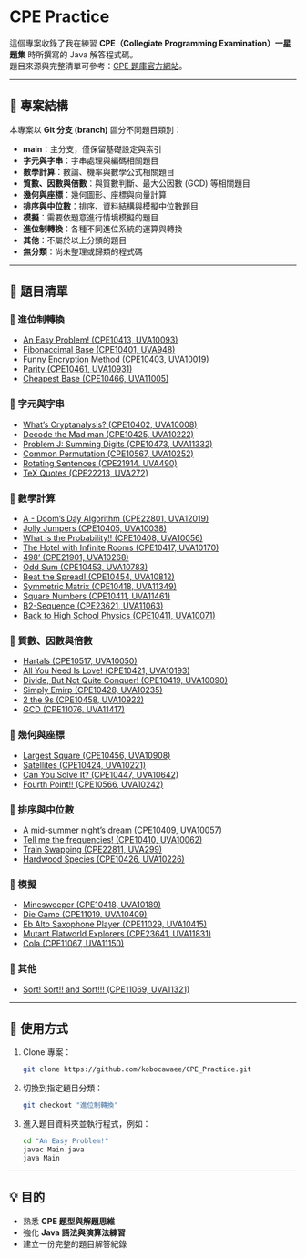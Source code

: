 # CPE Practice

這個專案收錄了我在練習 **CPE（Collegiate Programming Examination）一星題集** 時所撰寫的 Java 解答程式碼。  
題目來源與完整清單可參考：[CPE 題庫官方網站](https://cpe.mcu.edu.tw/environment.php#starList)。  

---

## 📂 專案結構
本專案以 **Git 分支 (branch)** 區分不同題目類別：  

- **main**：主分支，僅保留基礎設定與索引  
- **字元與字串**：字串處理與編碼相關題目  
- **數學計算**：數論、機率與數學公式相關題目  
- **質數、因數與倍數**：與質數判斷、最大公因數 (GCD) 等相關題目  
- **幾何與座標**：幾何圖形、座標與向量計算  
- **排序與中位數**：排序、資料結構與模擬中位數題目  
- **模擬**：需要依題意進行情境模擬的題目  
- **進位制轉換**：各種不同進位系統的運算與轉換  
- **其他**：不屬於以上分類的題目  
- **無分類**：尚未整理或歸類的程式碼  

---

## 📑 題目清單

### 🔹 進位制轉換
- [An Easy Problem! (CPE10413, UVA10093)](https://onlinejudge.org/external/100/10093.pdf)
- [Fibonaccimal Base (CPE10401, UVA948)](https://onlinejudge.org/external/9/948.pdf)
- [Funny Encryption Method (CPE10403, UVA10019)](https://onlinejudge.org/external/100/10019.pdf)
- [Parity (CPE10461, UVA10931)](https://onlinejudge.org/external/109/10931.pdf)
- [Cheapest Base (CPE10466, UVA11005)](https://onlinejudge.org/external/110/11005.pdf)

### 🔹 字元與字串
- [What’s Cryptanalysis? (CPE10402, UVA10008)](https://onlinejudge.org/external/100/10008.pdf)
- [Decode the Mad man (CPE10425, UVA10222)](https://onlinejudge.org/external/102/10222.pdf)
- [Problem J: Summing Digits (CPE10473, UVA11332)](https://onlinejudge.org/external/113/11332.pdf)
- [Common Permutation (CPE10567, UVA10252)](https://onlinejudge.org/external/102/10252.pdf)
- [Rotating Sentences (CPE21914, UVA490)](https://onlinejudge.org/external/4/490.pdf)
- [TeX Quotes (CPE22213, UVA272)](https://onlinejudge.org/external/2/272.pdf)

### 🔹 數學計算
- [A - Doom’s Day Algorithm (CPE22801, UVA12019)](https://onlinejudge.org/external/120/12019.pdf)
- [Jolly Jumpers (CPE10405, UVA10038)](https://onlinejudge.org/external/100/10038.pdf)
- [What is the Probability!! (CPE10408, UVA10056)](https://onlinejudge.org/external/100/10056.pdf)
- [The Hotel with Infinite Rooms (CPE10417, UVA10170)](https://onlinejudge.org/external/101/10170.pdf)
- [498’ (CPE21901, UVA10268)](https://onlinejudge.org/external/102/10268.pdf)
- [Odd Sum (CPE10453, UVA10783)](https://onlinejudge.org/external/107/10783.pdf)
- [Beat the Spread! (CPE10454, UVA10812)](https://onlinejudge.org/external/108/10812.pdf)
- [Symmetric Matrix (CPE10418, UVA11349)](https://onlinejudge.org/external/113/11349.pdf)
- [Square Numbers (CPE10411, UVA11461)](https://onlinejudge.org/external/114/11461.pdf)
- [B2-Sequence (CPE23621, UVA11063)](https://onlinejudge.org/external/110/11063.pdf)
- [Back to High School Physics (CPE10411, UVA10071)](https://onlinejudge.org/external/100/10071.pdf)

### 🔹 質數、因數與倍數
- [Hartals (CPE10517, UVA10050)](https://onlinejudge.org/external/100/10050.pdf)
- [All You Need Is Love! (CPE10421, UVA10193)](https://onlinejudge.org/external/101/10193.pdf)
- [Divide, But Not Quite Conquer! (CPE10419, UVA10090)](https://onlinejudge.org/external/100/10090.pdf)
- [Simply Emirp (CPE10428, UVA10235)](https://onlinejudge.org/external/102/10235.pdf)
- [2 the 9s (CPE10458, UVA10922)](https://onlinejudge.org/external/109/10922.pdf)
- [GCD (CPE11076, UVA11417)](https://onlinejudge.org/external/114/11417.pdf)

### 🔹 幾何與座標
- [Largest Square (CPE10456, UVA10908)](https://onlinejudge.org/external/109/10908.pdf)
- [Satellites (CPE10424, UVA10221)](https://onlinejudge.org/external/102/10221.pdf)
- [Can You Solve It? (CPE10447, UVA10642)](https://onlinejudge.org/external/106/10642.pdf)
- [Fourth Point!! (CPE10566, UVA10242)](https://onlinejudge.org/external/102/10242.pdf)

### 🔹 排序與中位數
- [A mid-summer night’s dream (CPE10409, UVA10057)](https://onlinejudge.org/external/100/10057.pdf)
- [Tell me the frequencies! (CPE10410, UVA10062)](https://onlinejudge.org/external/100/10062.pdf)
- [Train Swapping (CPE22811, UVA299)](https://onlinejudge.org/external/2/299.pdf)
- [Hardwood Species (CPE10426, UVA10226)](https://onlinejudge.org/external/102/10226.pdf)

### 🔹 模擬
- [Minesweeper (CPE10418, UVA10189)](https://onlinejudge.org/external/101/10189.pdf)
- [Die Game (CPE11019, UVA10409)](https://onlinejudge.org/external/104/10409.pdf)
- [Eb Alto Saxophone Player (CPE11029, UVA10415)](https://onlinejudge.org/external/104/10415.pdf)
- [Mutant Flatworld Explorers (CPE23641, UVA11831)](https://onlinejudge.org/external/118/11831.pdf)
- [Cola (CPE11067, UVA11150)](https://onlinejudge.org/external/111/11150.pdf)

### 🔹 其他
- [Sort! Sort!! and Sort!!! (CPE11069, UVA11321)](https://onlinejudge.org/external/113/11321.pdf)

---

## 🚀 使用方式
1. Clone 專案：
   ```bash
   git clone https://github.com/kobocawaee/CPE_Practice.git
   ```
2. 切換到指定題目分類：
   ```bash
   git checkout "進位制轉換"
   ```
3. 進入題目資料夾並執行程式，例如：
   ```bash
   cd "An Easy Problem!"
   javac Main.java
   java Main
   ```

---

## 💡 目的
- 熟悉 **CPE 題型與解題思維**  
- 強化 **Java 語法與演算法練習**  
- 建立一份完整的題目解答紀錄  
